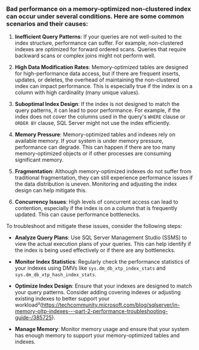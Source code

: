 ### Bad performance on a memory-optimized non-clustered index can occur under several conditions. Here are some common scenarios and their causes:

1. **Inefficient Query Patterns**: If your queries are not well-suited to the index structure, performance can suffer. For example, non-clustered indexes are optimized for forward ordered scans. Queries that require backward scans or complex joins might not perform well.

2. **High Data Modification Rates**: Memory-optimized tables are designed for high-performance data access, but if there are frequent inserts, updates, or deletes, the overhead of maintaining the non-clustered index can impact performance. This is especially true if the index is on a column with high cardinality (many unique values).

3. **Suboptimal Index Design**: If the index is not designed to match the query patterns, it can lead to poor performance. For example, if the index does not cover the columns used in the query's `WHERE` clause or `ORDER BY` clause, SQL Server might not use the index efficiently.

4. **Memory Pressure**: Memory-optimized tables and indexes rely on available memory. If your system is under memory pressure, performance can degrade. This can happen if there are too many memory-optimized objects or if other processes are consuming significant memory.

5. **Fragmentation**: Although memory-optimized indexes do not suffer from traditional fragmentation, they can still experience performance issues if the data distribution is uneven. Monitoring and adjusting the index design can help mitigate this.

6. **Concurrency Issues**: High levels of concurrent access can lead to contention, especially if the index is on a column that is frequently updated. This can cause performance bottlenecks.

To troubleshoot and mitigate these issues, consider the following steps:

- **Analyze Query Plans**: Use SQL Server Management Studio (SSMS) to view the actual execution plans of your queries. This can help identify if the index is being used effectively or if there are any bottlenecks.

- **Monitor Index Statistics**: Regularly check the performance statistics of your indexes using DMVs like `sys.dm_db_xtp_index_stats` and `sys.dm_db_xtp_hash_index_stats`.

- **Optimize Index Design**: Ensure that your indexes are designed to match your query patterns. Consider adding covering indexes or adjusting existing indexes to better support your workload²(https://techcommunity.microsoft.com/blog/sqlserver/in-memory-oltp-indexes---part-2-performance-troubleshooting-guide-/385725).

- **Manage Memory**: Monitor memory usage and ensure that your system has enough memory to support your memory-optimized tables and indexes.
